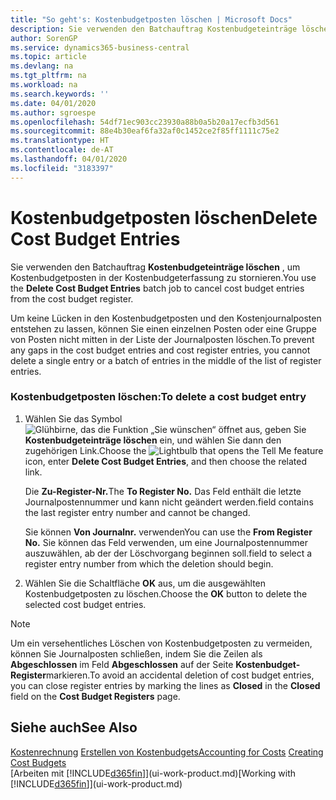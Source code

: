 ```yaml
---
title: "So geht's: Kostenbudgetposten löschen | Microsoft Docs"
description: Sie verwenden den Batchauftrag Kostenbudgeteinträge löschen , um Kostenbudgetposten in der Kostenbudgeterfassung zu stornieren.
author: SorenGP
ms.service: dynamics365-business-central
ms.topic: article
ms.devlang: na
ms.tgt_pltfrm: na
ms.workload: na
ms.search.keywords: ''
ms.date: 04/01/2020
ms.author: sgroespe
ms.openlocfilehash: 54df71ec903cc23930a88b0a5b20a17ecfb3d561
ms.sourcegitcommit: 88e4b30eaf6fa32af0c1452ce2f85ff1111c75e2
ms.translationtype: HT
ms.contentlocale: de-AT
ms.lasthandoff: 04/01/2020
ms.locfileid: "3183397"
---
```

# <a name="delete-cost-budget-entries"></a><span data-ttu-id="5bbf6-103">Kostenbudgetposten löschen</span><span class="sxs-lookup"><span data-stu-id="5bbf6-103">Delete Cost Budget Entries</span></span>
<span data-ttu-id="5bbf6-104">Sie verwenden den Batchauftrag **Kostenbudgeteinträge löschen** , um Kostenbudgetposten in der Kostenbudgeterfassung zu stornieren.</span><span class="sxs-lookup"><span data-stu-id="5bbf6-104">You use the **Delete Cost Budget Entries** batch job to cancel cost budget entries from the cost budget register.</span></span>  

<span data-ttu-id="5bbf6-105">Um keine Lücken in den Kostenbudgetposten und den Kostenjournalposten entstehen zu lassen, können Sie einen einzelnen Posten oder eine Gruppe von Posten nicht mitten in der Liste der Journalposten löschen.</span><span class="sxs-lookup"><span data-stu-id="5bbf6-105">To prevent any gaps in the cost budget entries and cost register entries, you cannot delete a single entry or a batch of entries in the middle of the list of register entries.</span></span>  

### <a name="to-delete-a-cost-budget-entry"></a><span data-ttu-id="5bbf6-106">Kostenbudgetposten löschen:</span><span class="sxs-lookup"><span data-stu-id="5bbf6-106">To delete a cost budget entry</span></span>  

1.  <span data-ttu-id="5bbf6-107">Wählen Sie das Symbol ![Glühbirne, das die Funktion „Sie wünschen“ öffnet](media/ui-search/search_small.png "Tell Me-Funktion") aus, geben Sie **Kostenbudgeteinträge löschen** ein, und wählen Sie dann den zugehörigen Link.</span><span class="sxs-lookup"><span data-stu-id="5bbf6-107">Choose the ![Lightbulb that opens the Tell Me feature](media/ui-search/search_small.png "Tell me what you want to do") icon, enter **Delete Cost Budget Entries**, and then choose the related link.</span></span>  

    <span data-ttu-id="5bbf6-108">Die **Zu-Register-Nr.**</span><span class="sxs-lookup"><span data-stu-id="5bbf6-108">The **To Register No.**</span></span> <span data-ttu-id="5bbf6-109">Das Feld  enthält die letzte Journalpostennummer und kann nicht geändert werden.</span><span class="sxs-lookup"><span data-stu-id="5bbf6-109">field contains the last register entry number and cannot be changed.</span></span>  

    <span data-ttu-id="5bbf6-110">Sie können **Von Journalnr.** verwenden</span><span class="sxs-lookup"><span data-stu-id="5bbf6-110">You can use the **From Register No.**</span></span> <span data-ttu-id="5bbf6-111">Sie können das Feld  verwenden, um eine Journalpostennummer auszuwählen, ab der der Löschvorgang beginnen soll.</span><span class="sxs-lookup"><span data-stu-id="5bbf6-111">field to select a register entry number from which the deletion should begin.</span></span>  
2.  <span data-ttu-id="5bbf6-112">Wählen Sie die Schaltfläche **OK** aus, um die ausgewählten Kostenbudgetposten zu löschen.</span><span class="sxs-lookup"><span data-stu-id="5bbf6-112">Choose the **OK** button to delete the selected cost budget entries.</span></span>  

> [!NOTE]  
>  <span data-ttu-id="5bbf6-113">Um ein versehentliches Löschen von Kostenbudgetposten zu vermeiden, können Sie Journalposten schließen, indem Sie die Zeilen als **Abgeschlossen** im Feld **Abgeschlossen** auf der Seite **Kostenbudget-Register**markieren.</span><span class="sxs-lookup"><span data-stu-id="5bbf6-113">To avoid an accidental deletion of cost budget entries, you can close register entries by marking the lines as **Closed** in the **Closed** field on the **Cost Budget Registers** page.</span></span>  

## <a name="see-also"></a><span data-ttu-id="5bbf6-114">Siehe auch</span><span class="sxs-lookup"><span data-stu-id="5bbf6-114">See Also</span></span>  
<span data-ttu-id="5bbf6-115">[Kostenrechnung](finance-manage-cost-accounting.md)
[Erstellen von Kostenbudgets](finance-create-cost-budgets.md)</span><span class="sxs-lookup"><span data-stu-id="5bbf6-115">[Accounting for Costs](finance-manage-cost-accounting.md)
[Creating Cost Budgets](finance-create-cost-budgets.md)</span></span>  
<span data-ttu-id="5bbf6-116">[Arbeiten mit [!INCLUDE[d365fin](includes/d365fin_md.md)]](ui-work-product.md)</span><span class="sxs-lookup"><span data-stu-id="5bbf6-116">[Working with [!INCLUDE[d365fin](includes/d365fin_md.md)]](ui-work-product.md)</span></span>
